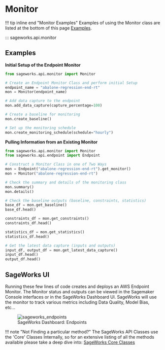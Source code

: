 # Monitor

!!! tip inline end "Monitor Examples"
    Examples of using the Monitor class are listed at the bottom of this page [Examples](#examples).
    
::: sageworks.api.monitor


## Examples

**Initial Setup of the Endpoint Monitor**

```py title="monitor_setup.py"
from sageworks.api.monitor import Monitor

# Create an Endpoint Monitor Class and perform initial Setup
endpoint_name = "abalone-regression-end-rt"
mon = Monitor(endpoint_name)

# Add data capture to the endpoint
mon.add_data_capture(capture_percentage=100)

# Create a baseline for monitoring
mon.create_baseline()

# Set up the monitoring schedule
mon.create_monitoring_schedule(schedule="hourly")
```

**Pulling Information from an Existing Monitor**

```py title="monitor_usage.py"
from sageworks.api.monitor import Monitor
from sageworks.api.endpoint import Endpoint

# Construct a Monitor Class in one of Two Ways
mon = Endpoint("abalone-regression-end-rt").get_monitor()
mon = Monitor("abalone-regression-end-rt")

# Check the summary and details of the monitoring class
mon.summary()
mon.details()

# Check the baseline outputs (baseline, constraints, statistics)
base_df = mon.get_baseline()
base_df.head()

constraints_df = mon.get_constraints()
constraints_df.head()

statistics_df = mon.get_statistics()
statistics_df.head()

# Get the latest data capture (inputs and outputs)
input_df, output_df = mon.get_latest_data_capture()
input_df.head()
output_df.head()
```


## SageWorks UI
Running these few lines of code creates and deploys an AWS Endpoint Monitor. The Monitor status and outputs can be viewed in the Sagemaker Console interfaces or in the SageWorks Dashboard UI. SageWorks will use the monitor to track various metrics including Data Quality, Model Bias, etc...

<figure>
<img alt="sageworks_endpoints" src="https://github.com/SuperCowPowers/sageworks/assets/4806709/b5eab741-2c23-4c5e-9495-15fd3ea8155c">
<figcaption>SageWorks Dashboard: Endpoints</figcaption>
</figure>


!!! note "Not Finding a particular method?"
    The SageWorks API Classes use the 'Core' Classes Internally, so for an extensive listing of all the methods available please take a deep dive into: [SageWorks Core Classes](../core_classes/overview.md)